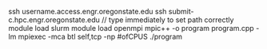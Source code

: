 ssh username.access.engr.oregonstate.edu
ssh submit-c.hpc.engr.oregonstate.edu
  // type immediately to set path correctly
  module load slurm
  module load openmpi
mpic++ -o program program.cpp -lm
mpiexec -mca btl self,tcp -np #ofCPUS ./program
